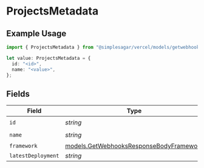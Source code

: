 # ProjectsMetadata

## Example Usage

```typescript
import { ProjectsMetadata } from "@simplesagar/vercel/models/getwebhooksop.js";

let value: ProjectsMetadata = {
  id: "<id>",
  name: "<value>",
};
```

## Fields

| Field                                                                                    | Type                                                                                     | Required                                                                                 | Description                                                                              |
| ---------------------------------------------------------------------------------------- | ---------------------------------------------------------------------------------------- | ---------------------------------------------------------------------------------------- | ---------------------------------------------------------------------------------------- |
| `id`                                                                                     | *string*                                                                                 | :heavy_check_mark:                                                                       | N/A                                                                                      |
| `name`                                                                                   | *string*                                                                                 | :heavy_check_mark:                                                                       | N/A                                                                                      |
| `framework`                                                                              | [models.GetWebhooksResponseBodyFramework](../models/getwebhooksresponsebodyframework.md) | :heavy_minus_sign:                                                                       | N/A                                                                                      |
| `latestDeployment`                                                                       | *string*                                                                                 | :heavy_minus_sign:                                                                       | N/A                                                                                      |